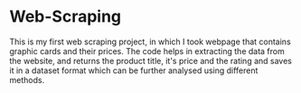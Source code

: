 # Web-Scraping
This is my first web scraping project, in which I took webpage that contains graphic cards and their prices. The code helps in extracting the data from the website, and returns the product title, it's price and the rating and saves it in a dataset format which can be further analysed using different methods.
